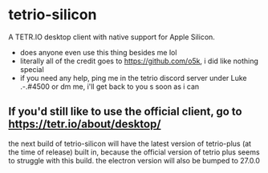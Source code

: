# tetrio-silicon
A TETR.IO desktop client with native support for Apple Silicon.
- does anyone even use this thing besides me lol
- literally all of the credit goes to https://github.com/o5k, i did like nothing special
- if you need any help, ping me in the tetrio discord server under Luke .-.#4500 or dm me, i'll get back to you s soon as i can
## If you'd still like to use the official client, go to https://tetr.io/about/desktop/



the next build of tetrio-silicon will have the latest version of tetrio-plus (at the time of release) built in, because the official version of tetrio plus seems to struggle with this build. the electron version will also be bumped to 27.0.0
